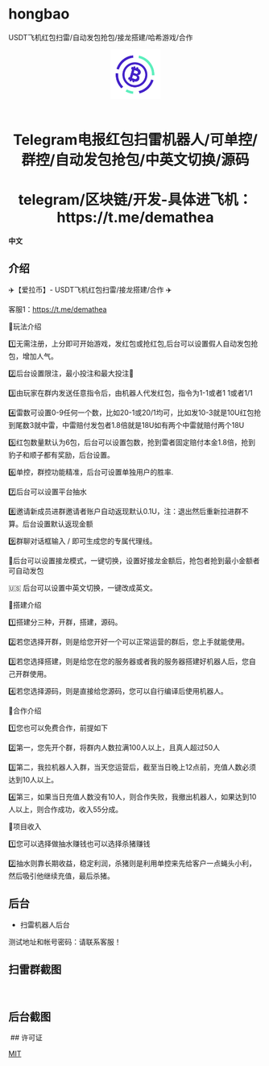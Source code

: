 # hongbao
USDT飞机红包扫雷/自动发包抢包/接龙搭建/哈希游戏/合作
<div align="center"> <a href="https://github.com/kailong321200875/vue-element-plus-admin"> <img width="100" src="https://raw.githubusercontent.com/baohusanvip/hongbao/main/%E5%B1%8F%E5%B9%95%E6%88%AA%E5%9B%BE%202023-08-05%20001313%20(1).png"> </a> <br> <br>


<h1>Telegram电报红包扫雷机器人/可单控/群控/自动发包抢包/中英文切换/源码</h1>
<h1>telegram/区块链/开发-具体进飞机：https://t.me/demathea</h1>


</div>

**中文**

## 介绍

✈️【爱拉币】- USDT飞机红包扫雷/接龙搭建/合作 ✈️

客服1：https://t.me/demathea


🧧玩法介绍

1️⃣无需注册，上分即可开始游戏，发红包或抢红包,后台可以设置假人自动发包抢包，增加人气。

2️⃣后台设置限注，最小投注和最大投注🧧

3️⃣由玩家在群内发送任意指令后，由机器人代发红包，指令为1-1或者1 1或者1/1

4️⃣雷数可设置0-9任何一个数，比如20-1或20/1均可，比如发10-3就是10U红包抢到尾数3就中雷，中雷赔付发包者1.8倍就是18U如有两个中雷就赔付两个18U

5️⃣红包数量默认为6包，后台可以设置包数，抢到雷者固定赔付本金1.8倍，抢到豹子和顺子都有奖励，后台设置。

6️⃣单控，群控功能精准，后台可设置单独用户的胜率.

7️⃣后台可以设置平台抽水

8️⃣邀请新成员进群邀请者账户自动返现默认0.1U，注：退出然后重新拉进群不算。后台设置默认返现金额

9️⃣群聊对话框输入 / 即可生成您的专属代理线。

🐉后台可以设置接龙模式，一键切换，设置好接龙金额后，抢包者抢到最小金额者可自动发包

🇺🇸 后台可以设置中英文切换，一键改成英文。

🧧搭建介绍

1️⃣搭建分三种，开群，搭建，源码。

2️⃣若您选择开群，则是给您开好一个可以正常运营的群后，您上手就能使用。

3️⃣若您选择搭建，则是给您在您的服务器或者我的服务器搭建好机器人后，您自己开群使用。

4️⃣若您选择源码，则是直接给您源码，您可以自行编译后使用机器人。

🧧合作介绍

1️⃣您也可以免费合作，前提如下

2️⃣第一，您先开个群，将群内人数拉满100人以上，且真人超过50人

3️⃣第二，我拉机器人入群，当天您运营后，截至当日晚上12点前，充值人数必须达到10人以上。

4️⃣第三，如果当日充值人数没有10人，则合作失败，我撤出机器人，如果达到10人以上，则合作成功，收入55分成。

🧧项目收入

1️⃣您可以选择做抽水赚钱也可以选择杀猪赚钱

2️⃣抽水则靠长期收益，稳定利润，杀猪则是利用单控来先给客户一点蝇头小利，然后吸引他继续充值，最后杀猪。

## 后台

- 扫雷机器人后台

测试地址和帐号密码：请联系客服！

## 扫雷群截图
<img src="">

## 后台截图
<img src="">
## 许可证

[MIT](./LICENSE)

